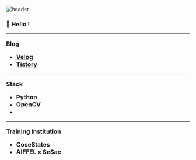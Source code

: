 
![header](https://capsule-render.vercel.app/api?type=slice&color=D3D3D3&height=300&section=header&text=KangMin%20Jung👻%20&fontAlign=80&fontSize=40&fontColor=474747&animation=twinkling)







<h3 align="left">
 👻 Hello ! 
  
 

 ***
  Blog
- [Velog](https://velog.io/@raziel)
- [Tistory](https://sefer-raziel.tistory.com/)
  
 ***
 Stack
 - Python
 - OpenCV
 - 
 
 ***
 Training Institution
 - CoseStates
 - AIFFEL x SeSac
 
 <h3 align="middle">
  

  
  
  
<!--
**Raziel-JKM/Raziel-JKM** is a ✨ _special_ ✨ repository because its `README.md` (this file) appears on your GitHub profile.

Here are some ideas to get you started:

- 🔭 I’m currently working on ...
- 🌱 I’m currently learning ...
- 👯 I’m looking to collaborate on ...
- 🤔 I’m looking for help with ...
- 💬 Ask me about ...
- 📫 How to reach me: ...
- 😄 Pronouns: ...
- ⚡ Fun fact: ...
-->
